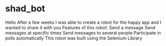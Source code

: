 # shad_bot
Hello         After a few weeks I was able to create a robot for the happy app and I wanted to share it with you Features of this robot: Send a message Send messages at specific times Send messages to several people Participate in polls automatically This robot was built using the Selenium Library
